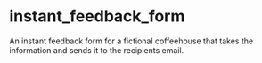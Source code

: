 # instant_feedback_form
An instant feedback form for a fictional coffeehouse that takes the information and sends it to the recipients email.
